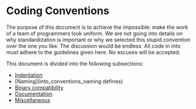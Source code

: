 Coding Conventions
==================

The purpose of this document is to achieve the impossible: make the
work of a team of programmers look uniform. We are not going into
details on why standardization is important or why we selected this
stupid convention over the one you like. The discussion would be
endless. All code in Into must adhere to the guidelines given here.
No excuses will be accepted.

This document is divided into the following subsections:

- [Indentation](into_conventions_indentation)
- [Naming](into_conventions_naming defines)
- [Binary compatibility](into_conventions_binary_compatibility)
- [Documentation](into_conventions_documentation)
- [Miscellaneous](into_conventions_misc)
